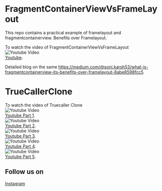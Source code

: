 # FragmentContainerViewVsFrameLayout
This repo contains a practical example of framelayout and fragmentcontainerview. Benefits over Framelayout.

To watch the video of FragmentContainerViewVsFrameLayout <br/>
![Youtube Video](http://i3.ytimg.com/vi/H_u3uI5ruG0/hqdefault.jpg)<br/>
[Youtube](https://www.youtube.com/watch?v=H_u3uI5ruG0).<br/>

Detailed blog on the same
https://medium.com/@soni.karsh53/what-is-fragmentcontainerview-its-benefits-over-framelayout-8abe8598fcc5


# TrueCallerClone
To watch the video of Truecaller Clone <br/>
![Youtube Video](http://i3.ytimg.com/vi/EpgOtMxEhzU/hqdefault.jpg)<br/>
[Youtube Part 1](https://www.youtube.com/watch?v=EpgOtMxEhzU).<br/>
![Youtube Video](http://i3.ytimg.com/vi/cpzPuu4QphI/hqdefault.jpg)<br/>
[Youtube Part 2](https://www.youtube.com/watch?v=cpzPuu4QphI).<br/>
![Youtube Video](http://i3.ytimg.com/vi/XO1tKaPzsOQ/hqdefault.jpg)<br/>
[Youtube Part 3](https://www.youtube.com/watch?v=XO1tKaPzsOQ).<br/>
![Youtube Video](http://i3.ytimg.com/vi/M7xCitYjIKo/hqdefault.jpg)<br/>
[Youtube Part 4](https://www.youtube.com/watch?v=M7xCitYjIKo).<br/>
![Youtube Video](http://i3.ytimg.com/vi/6Xi25J907UY/hqdefault.jpg)<br/>
[Youtube Part 5](https://www.youtube.com/watch?v=6Xi25J907UY).<br/>

## Follow us on 
[Instagram](https://www.instagram.com/codehustlers/)
